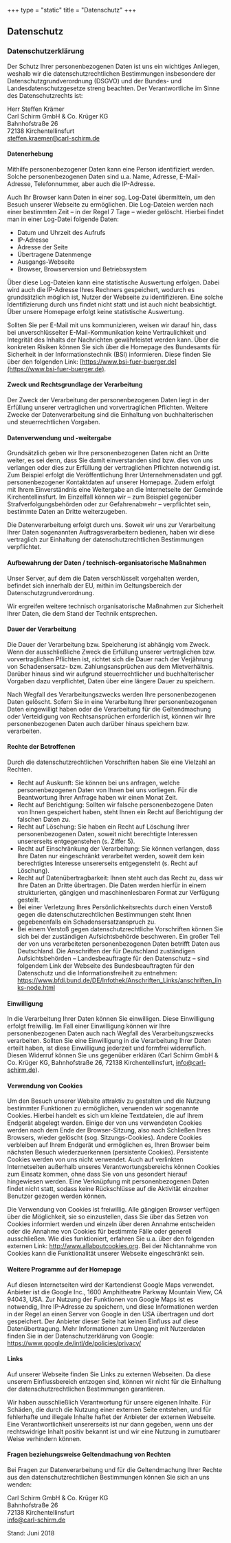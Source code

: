 +++
type = "static"
title = "Datenschutz"
+++

## Datenschutz

### Datenschutzerklärung

Der Schutz Ihrer personenbezogenen Daten ist uns ein wichtiges Anliegen, weshalb wir die datenschutzrechtlichen Bestimmungen insbesondere der Datenschutzgrundverordnung (DSGVO) und der Bundes- und Landesdatenschutzgesetze streng beachten. Der Verantwortliche im Sinne des Datenschutzrechts ist: 

Herr Steffen Krämer  
Carl Schirm GmbH & Co. Krüger KG  
Bahnhofstraße 26  
72138 Kirchentellinsfurt  
[steffen.kraemer@carl-schirm.de](steffen.kraemer@carl-schirm.de)
 
#### Datenerhebung

Mithilfe personenbezogener Daten kann eine Person identifiziert werden. Solche personenbezogenen Daten sind u.a. Name, Adresse, E-Mail-Adresse, Telefonnummer, aber auch die IP-Adresse.

Auch Ihr Browser kann Daten in einer sog. Log-Datei übermitteln, um den Besuch unserer Webseite zu ermöglichen. Die Log-Dateien werden nach einer bestimmten Zeit – in der Regel 7 Tage – wieder gelöscht. Hierbei findet man in einer Log-Datei folgende Daten:

- Datum und Uhrzeit des Aufrufs
- IP-Adresse
- Adresse der Seite
- Übertragene Datenmenge
- Ausgangs-Webseite
- Browser, Browserversion und Betriebssystem

Über diese Log-Dateien kann eine statistische Auswertung erfolgen. Dabei wird auch die IP-Adresse Ihres Rechners gespeichert, wodurch es grundsätzlich möglich ist, Nutzer der Webseite zu identifizieren. Eine solche Identifizierung durch uns findet nicht statt und ist auch nicht beabsichtigt. Über unsere Homepage erfolgt keine statistische Auswertung.

Sollten Sie per E-Mail mit uns kommunizieren, weisen wir darauf hin, dass bei unverschlüsselter E-Mail-Kommunikation keine Vertraulichkeit und Integrität des Inhalts der Nachrichten gewährleistet werden kann. Über die konkreten Risiken können Sie sich über die Homepage des Bundesamts für Sicherheit in der Informationstechnik (BSI) informieren. Diese finden Sie über den folgenden Link: [https://www.bsi-fuer-buerger.de](https://www.bsi-fuer-buerger.de).

#### Zweck und Rechtsgrundlage der Verarbeitung

Der Zweck der Verarbeitung der personenbezogenen Daten liegt in der Erfüllung unserer vertraglichen und vorvertraglichen Pflichten. Weitere Zwecke der Datenverarbeitung sind die Einhaltung von buchhalterischen und steuerrechtlichen Vorgaben.

#### Datenverwendung und -weitergabe

Grundsätzlich geben wir Ihre personenbezogenen Daten nicht an Dritte weiter, es sei denn, dass Sie damit einverstanden sind bzw. dies von uns verlangen oder dies zur Erfüllung der vertraglichen Pflichten notwendig ist. Zum Beispiel erfolgt die Veröffentlichung Ihrer Unternehmensdaten und ggf. personenbezogener Kontaktdaten auf unserer Homepage. Zudem erfolgt mit Ihrem Einverständnis eine Weitergabe an die Internetseite der Gemeinde Kirchentellinsfurt. Im Einzelfall können wir – zum Beispiel gegenüber Strafverfolgungsbehörden oder zur Gefahrenabwehr – verpflichtet sein, bestimmte Daten an Dritte weiterzugeben.

Die Datenverarbeitung erfolgt durch uns. Soweit wir uns zur Verarbeitung Ihrer Daten sogenannten Auftragsverarbeitern bedienen, haben wir diese vertraglich zur Einhaltung der datenschutzrechtlichen Bestimmungen verpflichtet.

#### Aufbewahrung der Daten / technisch-organisatorische Maßnahmen

Unser Server, auf dem die Daten verschlüsselt vorgehalten werden, befindet sich innerhalb der EU, mithin im Geltungsbereich der Datenschutzgrundverordnung.

Wir ergreifen weitere technisch organisatorische Maßnahmen zur Sicherheit Ihrer Daten, die dem Stand der Technik entsprechen.

#### Dauer der Verarbeitung

Die Dauer der Verarbeitung bzw. Speicherung ist abhängig vom Zweck. Wenn der ausschließliche Zweck die Erfüllung unserer vertraglichen bzw. vorvertraglichen Pflichten ist, richtet sich die Dauer nach der Verjährung von Schadensersatz- bzw. Zahlungsansprüchen aus dem Mietverhältnis. Darüber hinaus sind wir aufgrund steuerrechtlicher und buchhalterischer Vorgaben dazu verpflichtet, Daten über eine längere Dauer zu speichern.

Nach Wegfall des Verarbeitungszwecks werden Ihre personenbezogenen Daten gelöscht. Sofern Sie in eine Verarbeitung Ihrer personenbezogenen Daten eingewilligt haben oder die Verarbeitung für die Geltendmachung oder Verteidigung von Rechtsansprüchen erforderlich ist, können wir Ihre personenbezogenen Daten auch darüber hinaus speichern bzw. verarbeiten.

#### Rechte der Betroffenen

Durch die datenschutzrechtlichen Vorschriften haben Sie eine Vielzahl an Rechten.

- Recht auf Auskunft: Sie können bei uns anfragen, welche personenbezogenen Daten von Ihnen bei uns vorliegen. Für die Beantwortung Ihrer Anfrage haben wir einen Monat Zeit.
- Recht auf Berichtigung: Sollten wir falsche personenbezogene Daten von Ihnen gespeichert haben, steht Ihnen ein Recht auf Berichtigung der falschen Daten zu.
- Recht auf Löschung: Sie haben ein Recht auf Löschung Ihrer personenbezogenen Daten, soweit nicht berechtigte Interessen unsererseits entgegenstehen (s. Ziffer 5).
- Recht auf Einschränkung der Verarbeitung: Sie können verlangen, dass Ihre Daten nur eingeschränkt verarbeitet werden, soweit dem kein berechtigtes Interesse unsererseits entgegensteht (s. Recht auf Löschung).
- Recht auf Datenübertragbarkeit: Ihnen steht auch das Recht zu, dass wir Ihre Daten an Dritte übertragen. Die Daten werden hierfür in einem strukturierten, gängigen und maschinenlesbaren Format zur Verfügung gestellt.
- Bei einer Verletzung Ihres Persönlichkeitsrechts durch einen Verstoß gegen die datenschutzrechtlichen Bestimmungen steht Ihnen gegebenenfalls ein Schadensersatzanspruch zu.
- Bei einem Verstoß gegen datenschutzrechtliche Vorschriften können Sie sich bei der zuständigen Aufsichtsbehörde beschweren. Ein großer Teil der von uns verarbeiteten personenbezogenen Daten betrifft Daten aus Deutschland. Die Anschriften der für Deutschland zuständigen Aufsichtsbehörden – Landesbeauftragte für den Datenschutz – sind folgendem Link der Webseite des Bundesbeauftragten für den Datenschutz und die Informationsfreiheit zu entnehmen: https://www.bfdi.bund.de/DE/Infothek/Anschriften_Links/anschriften_links-node.html

#### Einwilligung

In die Verarbeitung Ihrer Daten können Sie einwilligen. Diese Einwilligung erfolgt freiwillig. Im Fall einer Einwilligung können wir Ihre personenbezogenen Daten auch nach Wegfall des Verarbeitungszwecks verarbeiten. Sollten Sie eine Einwilligung in die Verarbeitung Ihrer Daten erteilt haben, ist diese Einwilligung jederzeit und formfrei widerruflich. Diesen Widerruf können Sie uns gegenüber erklären (Carl Schirm GmbH & Co. Krüger KG, Bahnhofstraße 26, 72138 Kirchentellinsfurt, [info@carl-schirm.de](info@carl-schirm.de)).
 
#### Verwendung von Cookies

Um den Besuch unserer Website attraktiv zu gestalten und die Nutzung bestimmter Funktionen zu ermöglichen, verwenden wir sogenannte Cookies. Hierbei handelt es sich um kleine Textdateien, die auf Ihrem Endgerät abgelegt werden. Einige der von uns verwendeten Cookies werden nach dem Ende der Browser-Sitzung, also nach Schließen Ihres Browsers, wieder gelöscht (sog. Sitzungs-Cookies). Andere Cookies verbleiben auf Ihrem Endgerät und ermöglichen es, Ihren Browser beim nächsten Besuch wiederzuerkennen (persistente Cookies). Persistente Cookies werden von uns nicht verwendet. Auch auf verlinkten Internetseiten außerhalb unseres Verantwortungsbereichs können Cookies zum Einsatz kommen, ohne dass Sie von uns gesondert hierauf hingewiesen werden. Eine Verknüpfung mit personenbezogenen Daten findet nicht statt, sodass keine Rückschlüsse auf die Aktivität einzelner Benutzer gezogen werden können.

Die Verwendung von Cookies ist freiwillig. Alle gängigen Browser verfügen über die Möglichkeit, sie so einzustellen, dass Sie über das Setzen von Cookies informiert werden und einzeln über deren Annahme entscheiden oder die Annahme von Cookies für bestimmte Fälle oder generell ausschließen. Wie dies funktioniert, erfahren Sie u.a. über den folgenden externen Link: http://www.allaboutcookies.org. Bei der Nichtannahme von Cookies kann die Funktionalität unserer Webseite eingeschränkt sein.

#### Weitere Programme auf der Homepage

Auf diesen Internetseiten wird der Kartendienst Google Maps verwendet. Anbieter ist die Google Inc., 1600 Amphitheatre Parkway Mountain View, CA 94043, USA. Zur Nutzung der Funktionen von Google Maps ist es notwendig, Ihre IP-Adresse zu speichern, und diese Informationen werden in der Regel an einen Server von Google in den USA übertragen und dort gespeichert. Der Anbieter dieser Seite hat keinen Einfluss auf diese Datenübertragung. Mehr Informationen zum Umgang mit Nutzerdaten finden Sie in der Datenschutzerklärung von Google: https://www.google.de/intl/de/policies/privacy/
 
#### Links

Auf unserer Webseite finden Sie Links zu externen Webseiten. Da diese unserem Einflussbereich entzogen sind, können wir nicht für die Einhaltung der datenschutzrechtlichen Bestimmungen garantieren.

Wir haben ausschließlich Verantwortung für unsere eigenen Inhalte. Für Schäden, die durch die Nutzung einer externen Seite entstehen, und für fehlerhafte und illegale Inhalte haftet der Anbieter der externen Webseite. Eine Verantwortlichkeit unsererseits ist nur dann gegeben, wenn uns der rechtswidrige Inhalt positiv bekannt ist und wir eine Nutzung in zumutbarer Weise verhindern können.

#### Fragen beziehungsweise Geltendmachung von Rechten

Bei Fragen zur Datenverarbeitung und für die Geltendmachung Ihrer Rechte aus den datenschutzrechtlichen Bestimmungen können Sie sich an uns wenden: 

Carl Schirm GmbH & Co. Krüger KG  
Bahnhofstraße 26  
72138 Kirchentellinsfurt  
[info@carl-schirm.de](info@carl-schirm.de)
 
Stand: Juni 2018